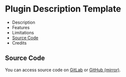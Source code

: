 # Plugin Description Template

* Description
* Features
* Limitations
* [Source Code](#source-code)
* Credits

## Source Code
You can access source code on [GitLab](https://gitlab.com/fentrasLABS/openplanet/tweaker) or [GitHub (mirror)](https://github.com/fentrasLABS/op-tweaker).